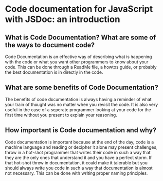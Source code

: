 # Code documentation for JavaScript with JSDoc: an introduction

## What is Code Documentation? What are some of the ways to document code?
Code Documentation is an effective way of describing what is happening with the code or what you want other programmers to know about your code.  This can be done through a ReadMe file, a howtos guide, or probably the best documentation is in directly in the code.
## What are some benefits of Code Documentation?
The benefits of code documentation is always having a reminder of what your train of thought was no matter when you revisit the code.  It is also very useful in the case of a seperate programmer looking at your code for the first time without you present to explain your reasoning.  

## How important is Code documentation and why?
Code documentation is important because at the end of the day, code is a machine language and reading or decipher it alone may present challenges, throw in a hot-shot programmer that writes their code in such a way that they are the only ones that understand it and you have a perfect storm.  If that hot-shot threw in documentation, it could make it talerable but you should always write you code in such a way that documentation is almost not necessary.  This can be done with writing proper naming principles.